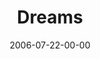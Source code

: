 ---
layout: message
category: message
series: "Hard Work"
title: "Dreams"
date: 2006-07-22-00-00
message_id: 59
audio: "http://s3.amazonaws.com/crossroads-media/message/audio/Hard_Work_06_Dreams_07-23-06_Myers.mp3"
audio-duration: "40:26"
explicit: false
---